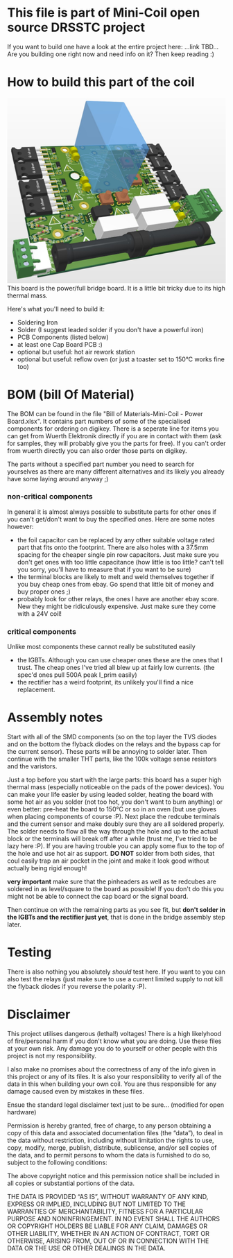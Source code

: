 # This file is part of Mini-Coil open source DRSSTC project
If you want to build one have a look at the entire project here: ...link TBD...
Are you building one right now and need info on it? Then keep reading :)

# How to build this part of the coil
![image](https://github.com/TMaxElectronics/Mini-Coil---Power-Board/blob/master/board.jpg?raw=true)
This board is the power/full bridge board. It is a little bit tricky due to its high thermal mass.

Here's what you'll need to build it:
 - Soldering Iron
 - Solder (I suggest leaded solder if you don't have a powerful iron)
 - PCB Components (listed below)
 - at least one Cap Board PCB :)
 - optional but useful: hot air rework station
 - optional but useful: reflow oven (or just a toaster set to 150°C works fine too)
 
# BOM (bill Of Material)
The BOM can be found in the file "Bill of Materials-Mini-Coil - Power Board.xlsx". It contains part numbers of some of the specialised components for ordering on digikey.
There is a seperate line for items you can get from Wuerth Elektronik directly if you are in contact with them (ask for samples, they will probably give you the parts for free).
If you can't order from wuerth directly you can also order those parts on digikey.

The parts without a specified part number you need to search for yourselves as there are many different alternatives and its likely you already have some laying around anyway ;)

### non-critical components
In general it is almost always possible to substitute parts for other ones if you can't get/don't want to buy the specified ones. Here are some notes however:
 - the foil capacitor can be replaced by any other suitable voltage rated part that fits onto the footprint. There are also holes with a 37.5mm spacing for the cheaper single pin row capacitors. Just make sure you don't get ones with too little capacitance (how little is too little? can't tell you sorry, you'll have to measure that if you want to be sure)
 - the terminal blocks are likely to melt and weld themselves together if you buy cheap ones from ebay. Go spend that little bit of money and buy proper ones ;)
 - probably look for other relays, the ones I have are another ebay score. New they might be ridiculously expensive. Just make sure they come with a 24V coil!
 
### critical components
Unlike most components these cannot really be substituted easily
 - the IGBTs. Although you can use cheaper ones these are the ones that I trust. The cheap ones I've tried all blew up at fairly low currents. (the spec'd ones pull 500A peak I_prim easily)
 - the rectifier has a weird footprint, its unlikely you'll find a nice replacement.
 
# Assembly notes
Start with all of the SMD components (so on the top layer the TVS diodes and on the bottom the flyback diodes on the relays and the bypass cap for the current sensor). These parts will be annoying to solder later.
Then continue with the smaller THT parts, like the 100k voltage sense resistors and the varistors.

Just a top before you start with the large parts: this board has a super high thermal mass (especially noticeable on the pads of the power devices). You can make your life easier by using leaded solder, heating the board with some hot air as you solder (not too hot, you don't want to burn anything) or even better: pre-heat the board to 150°C or so in an oven (but use gloves when placing components of course :P).
Next place the redcube terminals and the current sensor and make doubly sure they are all soldered properly. The solder needs to flow all the way through the hole and up to the actual block or the terminals will break off after a while (trust me, I've tried to be lazy here :P). If you are having trouble you can apply some flux to the top of the hole and use hot air as support. **DO NOT** solder from both sides, that coul easily trap an air pocket in the joint and make it look good without actually being rigid enough!

**very important** make sure that the pinheaders as well as te redcubes are soldered in as level/square to the board as possible! If you don't do this you might not be able to connect the cap board or the signal board.

Then continue on with the remaining parts as you see fit, but **don't solder in the IGBTs and the rectifier just yet**, that is done in the bridge assembly step later.

# Testing
There is also nothing you absolutely *should* test here. If you want to you can also test the relays (just make sure to use a current limited supply to not kill the flyback diodes if you reverse the polarity :P).

# Disclaimer
This project utilises dangerous (lethal!) voltages! There is a high likelyhood of fire/personal harm if you don't know what you are doing. Use these files at your own risk. Any damage you do to yourself or other people with this project is not my responsibility.

I also make no promises about the correctness of any of the info given in this project or any of its files. It is also your responsibility to verify all of the data in this when building your own coil. You are thus responsible for any damage caused even by mistakes in these files.

Ensue the standard legal disclaimer text just to be sure... (modified for open hardware)

Permission is hereby granted, free of charge, to any person obtaining a copy of this data and associated documentation files (the “data”), to deal in the data without restriction, including without limitation the rights to use, copy, modify, merge, publish, distribute, sublicense, and/or sell copies of the data, and to permit persons to whom the data is furnished to do so, subject to the following conditions:

The above copyright notice and this permission notice shall be included in all copies or substantial portions of the data.

THE DATA IS PROVIDED “AS IS”, WITHOUT WARRANTY OF ANY KIND, EXPRESS OR IMPLIED, INCLUDING BUT NOT LIMITED TO THE WARRANTIES OF MERCHANTABILITY, FITNESS FOR A PARTICULAR PURPOSE AND NONINFRINGEMENT. IN NO EVENT SHALL THE AUTHORS OR COPYRIGHT HOLDERS BE LIABLE FOR ANY CLAIM, DAMAGES OR OTHER LIABILITY, WHETHER IN AN ACTION OF CONTRACT, TORT OR OTHERWISE, ARISING FROM, OUT OF OR IN CONNECTION WITH THE DATA OR THE USE OR OTHER DEALINGS IN THE DATA.
